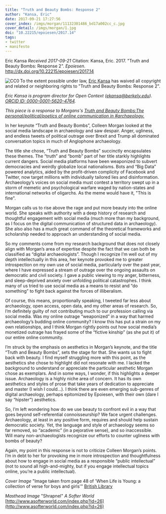 ```yaml
---
title: "Truth and Beauty Bombs: Response 2"
author: "Kansa, Eric"
date: 2017-09-21 17:27:56
cover_index: /imgs/morgan/11132301486_bd17a002cc_c.jpg
cover_detail: /imgs/morgan/1.jpg
doi: "10.22215/epoiesen/2017.14"
tags:
- twitter
- manifesto
---
```


Eric Kansa
_Received 2017-09-21_
Citation: Kansa, Eric. 2017. "Truth and Beauty Bombs: Response 2". _Epoiesen_. http://dx.doi.org/10.22215/epoiesen/2017.14

<a rel="license" href="http://creativecommons.org/publicdomain/zero/1.0/"> <img src="http://i.creativecommons.org/p/zero/1.0/88x31.png" align="left" alt="CC0" />
</a> <p xmlns:dct="http://purl.org/dc/terms/" xmlns:vcard="http://www.w3.org/2001/vcard-rdf/3.0#"> To the extent possible under law, <a rel="dct:publisher" href="http://orcid.org/0000-0001-5620-4764"> <span property="dct:title">Eric Kansa</span></a> has waived all copyright and related or neighboring rights to <span property="dct:title">"Truth and Beauty Bombs: Response 2"</span>.</p>

_Eric Kansa is program director for Open Context (ekansa@berkely.edu). [ORCID ID: 0000-0001-5620-4764](http://orcid.org/0000-0001-5620-4764)._

_This piece is a response to Morgans's [Truth and Beauty Bombs:The personal/political/poetics of online communication in \#archaeology.](/2017/05/04/truth-and-beauty-bombs/)_

In her keynote “Truth and Beauty Bombs”, Colleen Morgan looked at the social media landscape in archaeology and saw despair. Anger, ugliness, and endless tweets of political outrage over Brexit and Trump all dominated conversation topics in much of Anglophone archaeology.

The title she chose, “Truth and Beauty Bombs” succinctly encapsulates these themes. The “truth” and “bomb” part of her title starkly highlights current dangers. Social media platforms have been weaponized to subvert democracies and weirdly globalize local nationalisms. Bots and “Big Data” powered analytics, aided by the profit-driven complicity of Facebook and Twitter, now target millions with individually tailored lies and disinformation. Archaeology’s voices on social media must contest a territory swept up in a storm of memetic and psychological warfare waged by nation-states and international networks of oligarchs. As the meme would have it, "This is fine".

Morgan calls us to rise above the rage and put more beauty into the online world. She speaks with authority with a deep history of research and thoughtful engagement with social media (much more than my background, as I focus on the digital communication of structured data in archaeology). She also also has a much great command of the theoretical frameworks and scholarship needed to approach an understanding of social media.

So my comments come from my research background that does not closely align with Morgan’s area of expertise despite the fact that we can both be classified as “digital archaeologists”. Though I recognize I’m well out of my depth intellectually in this area, her keynote provoked me to greater introspection on my own use of social media, particularly over the past year, where I have expressed a stream of outrage over the ongoing assaults on democratic and civil society. I gave a public viewing to my anger, bitterness, and sleep-deprived anxiety over unfolding political catastrophes. I think many of us tried to use social media as a means to resist and “do something” to fight back against the forces of illiberalism.

Of course, this means, proportionally speaking, I tweeted far less about archaeology, open access, open data, and my other areas of research. So, I’m definitely guilty of not contributing much to our profession calling via social media. Was my online outrage “weaponized” in a way that harmed archaeology’s budding online community? I know this has put a strain on my own relationships, and I think Morgan rightly points out how social media’s monetized outrage has frayed some of the “fictive kinship” (as she put it) of our entire online community.

I’m struck by the emphasis on aesthetics in Morgan’s keynote, and the title “Truth and Beauty Bombs”, sets the stage for that. She wants us to fight back with beauty. I find myself struggling more with this point, as the aesthetics she chose to highlight did not resonate with me. I lacked the background to understand or appreciate the particular aesthetic Morgan chose as exemplars. And in some ways, I wonder, if this highlights a deeper issue. Archaeology is a highly niche area of concern. It has its own aesthetics and styles of prose that take years of dedication to appreciate and master (I wish I could…). I think there are even emerging sub-genres of digital archaeology, perhaps epitomized by Epoiesen, with their own (dare I say “hipster”) aesthetics.

So, I’m left wondering how do we use beauty to confront evil in a way that goes beyond self-referential connoisseurship? We face urgent challenges. Archaeology, at least in any positive form, requires and should help sustain democratic society. Yet, the language and style of archaeology seems so far removed, so “academic” (in a pejorative sense), and so inaccessible. Will many non-archaeologists recognize our efforts to counter ugliness with bombs of beauty?

Again, my point in this response is not to criticize Colleen Morgan’s points. I’m in debt to her for provoking me in more introspection and thoughtfulness about how to engage in social media as a responsible “public intellectual” (not to sound all high-and-mighty, but if you engage intellectual topics online, you’re a public intellectual).  


_Cover Image_ "Image taken from page 48 of 'When Life is Young: a collection of verse for boys and girls'" [British Library](https://www.flickr.com/photos/britishlibrary/11132301486/)

_Masthead Image_ "Shrapnel" _A Softer World_ [http://www.asofterworld.com/index.php?id=26](http://www.asofterworld.com/index.php?id=26)
